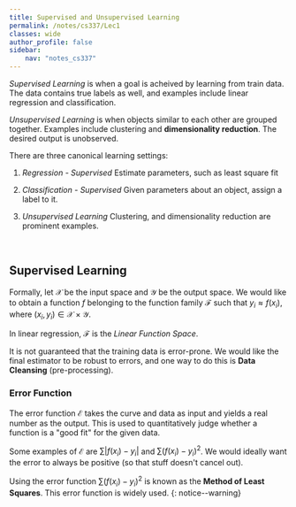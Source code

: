 ```yaml
---
title: Supervised and Unsupervised Learning
permalink: /notes/cs337/Lec1
classes: wide
author_profile: false
sidebar:
    nav: "notes_cs337"
---
```

<script type="text/javascript" src="https://code.jquery.com/jquery-1.7.1.min.js"></script>

<script type="text/x-mathjax-config">
  MathJax.Hub.Config({
    tex2jax: {
      inlineMath: [ ['$','$'], ["\\(","\\)"] ],
      processEscapes: true
    }
  });
</script>
<script type="text/javascript" async src="https://cdnjs.cloudflare.com/ajax/libs/mathjax/2.7.5/latest.js?config=TeX-MML-AM_CHTML" async></script>


<!-- Notes Begin from here -->

*Supervised Learning* is when a goal is acheived by learning from train data. The data contains true labels as well, and examples include linear regression and classification.

*Unsupervised Learning* is when objects similar to each other are grouped together. Examples include clustering and **dimensionality reduction**. The desired output is unobserved.

There are three canonical learning settings:
1. *Regression - Supervised*
  Estimate parameters, such as least square fit

2. *Classification - Supervised*
  Given parameters about an object, assign a label to it.

3. *Unsupervised Learning*
  Clustering, and dimensionality reduction are prominent examples.

&nbsp;

## Supervised Learning

Formally, let $\mathcal{X}$ be the input space and $\mathcal{Y}$ be the output space. We would like to obtain a function $f$ belonging to the function family $\mathcal{F}$ such that $y_i \approx f(x_i)$, where $(x_i, y_i) \in \mathcal{X} \times \mathcal{Y}$.

In linear regression, $\mathcal{F}$ is the *Linear Function Space*.

It is not guaranteed that the training data is error-prone. We would like the final estimator to be robust to errors, and one way to do this is **Data Cleansing** (pre-processing).

### Error Function

The error function $\mathcal{E}$ takes the curve and data as input and yields a real number as the output. This is used to quantitatively judge whether a function is a "good fit" for the given data.

Some examples of $\mathcal{E}$ are $\sum \vert f(x_i)-y_i\vert$ and $\sum (f(x_i)-y_i)^2$. We would ideally want the error to always be positive (so that stuff doesn't cancel out).

Using the error function $\sum (f(x_i)-y_i)^2$ is known as the  **Method of Least Squares**. This error function is widely used.
{: notice--warning}